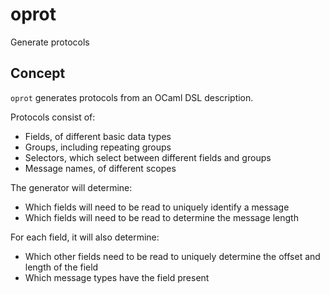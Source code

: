 # oprot
Generate protocols


## Concept
`oprot` generates protocols from an OCaml DSL description.

Protocols consist of:
- Fields, of different basic data types
- Groups, including repeating groups
- Selectors, which select between different fields and groups
- Message names, of different scopes

The generator will determine:
- Which fields will need to be read to uniquely identify a message
- Which fields will need to be read to determine the message length

For each field, it will also determine:
- Which other fields need to be read to uniquely determine the offset and length of the field
- Which message types have the field present
